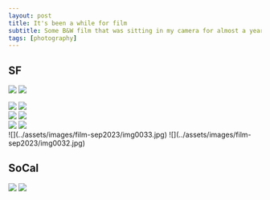 ```yaml
---
layout: post
title: It's been a while for film
subtitle: Some B&W film that was sitting in my camera for almost a year
tags: [photography]
---
```


## SF

![](../assets/images/film-sep2023/img.jpg)
![](../assets/images/film-sep2023/img0003.jpg)
<section class="portrait-img-group">
  <img src="../assets/images/film-sep2023/img0013.jpg"/>
  <img src="../assets/images/film-sep2023/img0012.jpg"/>
</section>
<section class="portrait-img-group">
<img src="../assets/images/film-sep2023/img0022.jpg"/>
  <img src="../assets/images/film-sep2023/img0030.jpg"/>
</section>
<section class="portrait-img-group">
  <img src="../assets/images/film-sep2023/img0024.jpg"/>
  <img src="../assets/images/film-sep2023/img0029.jpg"/>
</section>
![](../assets/images/film-sep2023/img0033.jpg)
![](../assets/images/film-sep2023/img0032.jpg)

## SoCal

<section class="portrait-img-group">
  <img src="../assets/images/film-sep2023/img0026.jpg"/>
  <img src="../assets/images/film-sep2023/img0027.jpg"/>
</section>
